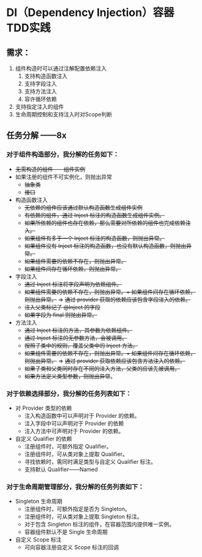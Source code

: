 # DI（Dependency Injection）容器 TDD实践

## 需求：
1. 组件构造时可以通过注解配置依赖注入
   1. 支持构造函数注入
   2. 支持字段注入
   3. 支持方法注入
   4. 容许循环依赖
2. 支持指定注入的组件
3. 生命周期控制和支持注入时对Scope判断

## 任务分解 ——8x
### 对于组件构造部分，我分解的任务如下：
- ~~无需构造的组件——组件实例~~
- 如果注册的组件不可实例化，则抛出异常
  - ~~抽象类~~
  - ~~接口~~
- 构造函数注入
  - ~~无依赖的组件应该通过默认构造函数生成组件实例~~
  - ~~有依赖的组件，通过 Inject 标注的构造函数生成组件实例。~~
  - ~~如果所依赖的组件也存在依赖，那么需要对所依赖的组件也完成依赖注入。~~
  - ~~如果组件有多于一个 Inject 标注的构造函数，则抛出异常。~~
  - ~~如果组件没有 Inject 标注的构造函数，也没有默认构造函数，则抛出异常。~~
  - ~~如果组件需要的依赖不存在，则抛出异常。~~
  - ~~如果组件间存在循环依赖，则抛出异常。~~
- 字段注入
  - ~~通过 Inject 标注将字段声明为依赖组件。~~
  - ~~如果组件需要的依赖不存在，则抛出异常。+ 如果组件间存在循环依赖，则抛出异常。~~
    => ~~通过 provider 获取的依赖应该包含字段注入的依赖。~~
  - ~~注入父类标记了 @Inject 的字段~~
  - ~~如果字段为 final 则抛出异常。~~
- 方法注入
  - ~~通过 Inject 标注的方法，其参数为依赖组件。~~
  - ~~通过 Inject 标注的无参数方法，会被调用。~~
  - ~~按照子类中的规则，覆盖父类中的 Inject 方法。~~
  - ~~如果组件需要的依赖不存在，则抛出异常。+ 如果组件间存在循环依赖，则抛出异常。~~
    => ~~通过 provider 获取依赖应该包含方法注入的依赖。~~
  - ~~如果子类和父类同时存在不同的注入方法，父类的应该先被调用。~~
  - ~~如果方法定义类型参数，则抛出异常~~。
### 对于依赖选择部分，我分解的任务列表如下：
- 对 Provider 类型的依赖
  - 注入构造函数中可以声明对于 Provider 的依赖。
  - 注入字段中可以声明对于 Provider 的依赖
  - 注入方法中可声明对于 Provider 的依赖。
- 自定义 Qualifier 的依赖
  - 注册组件时，可额外指定 Qualifier。
  - 注册组件时，可从类对象上提取 Qualifier。
  - 寻找依赖时，需同时满足类型与自定义 Qualifier 标注。
  - 支持默认 Qualifier——Named
### 对于生命周期管理部分，我分解的任务列表如下：
- Singleton 生命周期
  - 注册组件时，可额外指定是否为 Singleton。
  - 注册组件时，可从类对象上提取 Singleton 标注。
  - 对于包含 Singleton 标注的组件，在容器范围内提供唯一实例。
  - 容器组件默认不是 Single 生命周期
- 自定义 Scope 标注
  - 可向容器注册自定义 Scope 标注的回调
